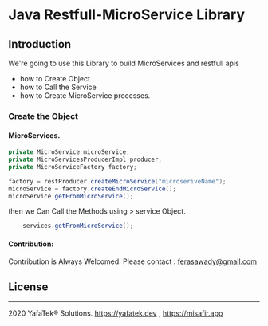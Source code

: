# Java Restfull-MicroService Library## IntroductionWe're going to use this Library to build MicroServices and restfull apis* how to Create Object* how to Call the Service* how to Create MicroService processes.### Create the Object#### MicroServices.```javaprivate MicroService microService;private MicroServicesProducerImpl producer;private MicroServiceFactory factory;factory = restProducer.createMicroService("microseriveName");microService = factory.createEndMicroService();microService.getFromMicroService();```then we Can Call the Methods using > service Object.```java    services.getFromMicroService();```#### Contribution:Contribution is Always Welcomed.Please contact : ferasawady@gmail.com## License-------2020 YafaTek® Solutions. https://yafatek.dev , https://misafir.app